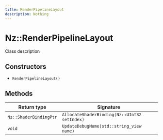 ```yaml
---
title: RenderPipelineLayout
description: Nothing
---
```


# Nz::RenderPipelineLayout

Class description

## Constructors

- `RenderPipelineLayout()`

## Methods

| Return type | Signature |
| ----------- | --------- |
| `Nz::ShaderBindingPtr` | `AllocateShaderBinding(Nz::UInt32 setIndex)` |
| `void` | `UpdateDebugName(std::string_view name)` |

